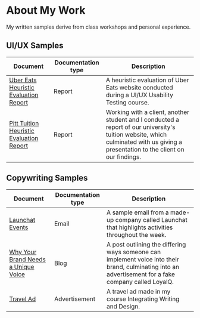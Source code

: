 # About My Work
My written samples derive from class workshops and personal experience.
## UI/UX Samples
| Document | Documentation type | Description |
| ------------- | ------------------ | ----------- |
| [Uber Eats Heuristic Evaluation Report](https://docs.google.com/document/d/1i6SD8MNGjWHJWWksx_6xdJlSww3QcWAexd72gpvMncY/edit?usp=sharing) | Report | A heuristic evaluation of Uber Eats website conducted during a UI/UX Usability Testing course.
| [Pitt Tuition Heuristic Evaluation Report](https://docs.google.com/document/d/1HG8QZ55k2fZOLWoEqxSSTPJ09XSYKz8d3sgjZCNS298/edit?usp=sharing) | Report | Working with a client, another student and I conducted a report of our university's tuition website, which culminated with us giving a presentation to the client on our findings.
## Copywriting Samples
| Document | Documentation type | Description |
| ------------- | ------------------ | ----------- |
| [Launchat Events](https://github.com/shanelandis/portfolio/blob/main/Example%20Email.jpg) | Email | A sample email from a made-up company called Launchat that highlights activities throughout the week.
| [Why Your Brand Needs a Unique Voice](https://github.com/shanelandis/portfolio/blob/main/blog.md) | Blog | A post outlining the differing ways someone can implement voice into their brand, culminating into an advertisement for a fake company called LoyalQ.
| [Travel Ad](https://github.com/shanelandis/portfolio/blob/main/Example%20Advertisement.jpg) | Advertisement | A travel ad made in my course Integrating Writing and Design.
